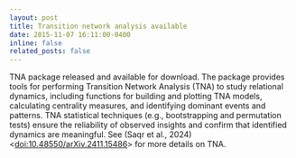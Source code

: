 ```yaml
---
layout: post
title: Transition network analysis available
date: 2015-11-07 16:11:00-0400
inline: false
related_posts: false
---
```


TNA package released and available for download. The package provides tools for performing Transition Network Analysis (TNA) to study relational dynamics, including functions for building and plotting TNA models, calculating centrality measures, and identifying dominant events and patterns. TNA statistical techniques (e.g., bootstrapping and permutation tests) ensure the reliability of observed insights and confirm that identified dynamics are meaningful. See (Saqr et al., 2024) <[doi:10.48550/arXiv.2411.15486](https://doi.org/10.48550%2FarXiv.2411.15486)> for more details on TNA.


